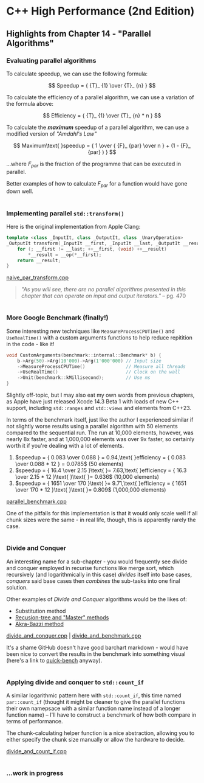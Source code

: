 # C++ High Performance (2nd Edition)

## Highlights from Chapter 14 - "Parallel Algorithms"

### Evaluating parallel algorithms
To calculate speedup, we can use the following formula:

$$ Speedup = { {T}_ {1} \over {T}_ {n} } $$

To calculate the efficiency of a parallel algorithm, we can use a variation of the formula above:

$$ Efficiency = { {T}_ {1} \over {T}_ {n} * n } $$

To calculate the __*maximum*__ speedup of a parallel algorithm, we can use a modified version of _"Amdahl's Law"_

$$ Maximum\text{ }speedup = { 1 \over { {F}_ {par} \over n } + (1 - {F}_ {par} ) } $$

...where ${F}_ {par}$ is the fraction of the programme that can be executed in parallel.

Better examples of how to calculate ${F}_ {par}$ for a function would have gone down well.

#
### Implementing parallel `std::transform()`
Here is the original implementation from Apple Clang:
```cpp
template <class _InputIt, class _OutputIt, class _UnaryOperation>
_OutputIt transform(_InputIt __first, _InputIt __last, _OutputIt __result, _UnaryOperation __op) {
    for (; __first != __last; ++__first, (void) ++__result)
        *__result = __op(*__first);
    return __result;
}
```

[naive_par_transform.cpp](naive_par_transform.cpp)

> _"As you will see, there are no parallel algorithms presented in this chapter that can operate on input and output iterators."_ – pg. 470

#
### More Google Benchmark (finally!)
Some interesting new techniques like `MeasureProcessCPUTime()` and `UseRealTime()` with a custom arguments functions to help reduce repitition in the code - like it!
```cpp
void CustomArguments(benchmark::internal::Benchmark* b) {
    b->Arg(50)->Arg(10'000)->Arg(1'000'000) // Input size
    ->MeasureProcessCPUTime()               // Measure all threads
    ->UseRealTime()                         // Clock on the wall
    ->Unit(benchmark::kMillisecond);        // Use ms
}
```
Slightly off-topic, but I may also eat my own words from previous chapters, as Apple have just released Xcode 14.3 Beta 1 with loads of new C++ support, including `std::ranges` and `std::views` and elements from C++23.

In terms of the benchmark itself, just like the author I experienced similar if not slightly worse results using a parallel algorithm with 50 elements compared to the sequential run. The run at 10,000 elements, however, was nearly 8x faster, and at 1,000,000 elements was over 9x faster, so certainly worth it if you're dealing with a lot of elements.

1) $speedup = { 0.083 \over 0.088 } = 0.94,\text{ }efficiency = { 0.083 \over 0.088 * 12 } = 0.0785$ (50 elements)
2) $speedup = { 16.4 \over 2.15 }\text{ }= 7.63,\text{ }efficiency = { 16.3 \over 2.15 * 12 }\text{ }\text{ }= 0.636$ (10,000 elements)
3) $speedup = { 1651 \over 170 }\text{ }= 9.71,\text{ }efficiency = { 1651 \over 170 * 12 }\text{ }\text{ }= 0.809$ (1,000,000 elements)

[parallel_benchmark.cpp](parallel_benchmark.cpp)

One of the pitfalls for this implementation is that it would only scale well if all chunk sizes were the same - in real life, though, this is apparently rarely the case.

#
### Divide and Conquer
An interesting name for a sub-chapter - you would frequently see divide and conquer employed in recurise functions like merge sort, which recursively (and logarithmically in this case) _divides_ itself into base cases, _conquers_ said base cases then _combines_ the sub-tasks into one final solution.

Other examples of _Divide and Conquer_ algorithms would be the likes of:
* Substitution method
* [Recusion-tree and "Master" methods](https://www.cs.cornell.edu/courses/cs3110/2012sp/lectures/lec20-master/lec20.html)
* [Akra-Bazzi method](https://www.isa-afp.org/browser_info/current/AFP/Akra_Bazzi/document.pdf)

[divide_and_conquer.cpp](divide_and_conquer.cpp) | [divide_and_benchmark.cpp](divide_and_benchmark.cpp)

It's a shame GitHub doesn't have good barchart markdown - would have been nice to convert the results in the benchmark into something visual (here's a link to [quick-bench](https://quick-bench.com/q/V_Nf8u0ZOIIs2y_LfGjebjCMwQQ) anyway).

#
### Applying divide and conquer to `std::count_if`
A similar logarithmic pattern here with `std::count_if`, this time named `par::count_if` (thought it might be cleaner to give the parallel functions their own namepsace with a similar function name instead of a longer function name) – I'll have to construct a benchmark of how both compare in terms of performance.

The chunk-calculating helper function is a nice abstraction, allowing you to either specify the chunk size manually or allow the hardware to decide.

[divide_and_count_if.cpp](divide_and_count_if.cpp)

#
### ...work in progress
